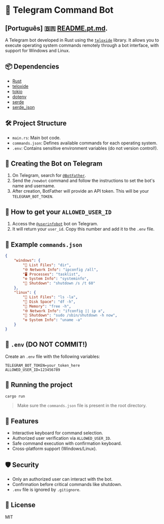 # 🤖 Telegram Command Bot

## [Português] 🇧🇷 [README.pt.md](README.pt.md).

A Telegram bot developed in Rust using the [`teloxide`](https://github.com/teloxide/teloxide) library. It allows you to execute operating system commands remotely through a bot interface, with support for Windows and Linux.

## 📦 Dependencies

- [Rust](https://www.rust-lang.org/)
- [teloxide](https://crates.io/crates/teloxide)
- [tokio](https://crates.io/crates/tokio)
- [dotenv](https://crates.io/crates/dotenv)
- [serde](https://crates.io/crates/serde)
- [serde_json](https://crates.io/crates/serde_json)

## 🛠 Project Structure

- `main.rs`: Main bot code.
- `commands.json`: Defines available commands for each operating system.
- `.env`: Contains sensitive environment variables (do not version control!).

## 🤖 Creating the Bot on Telegram

1. On Telegram, search for [`@BotFather`](https://t.me/BotFather).
2. Send the `/newbot` command and follow the instructions to set the bot's name and username.
3. After creation, BotFather will provide an API token. This will be your `TELEGRAM_BOT_TOKEN`.

## 🔐 How to get your `ALLOWED_USER_ID`

1. Access the [`@userinfobot`](https://t.me/userinfobot) bot on Telegram.
2. It will return your `user_id`. Copy this number and add it to the `.env` file.

## 📁 Example `commands.json`

```json
{
    "windows": {
        "📁 List Files": "dir",
        "🌐 Network Info": "ipconfig /all",
        "🖥️ Processes": "tasklist",
        "⚙️ System Info": "systeminfo",
        "🔌 Shutdown": "shutdown /s /t 60"        
    },
    "linux": {
        "📁 List Files": "ls -la",
        "💾 Disk Space": "df -h",
        "📄 Memory": "free -h",
        "🌐 Network Info": "ifconfig || ip a",
        "🔌 Shutdown": "sudo /sbin/shutdown -h now",
        "⚙️ System Info": "uname -a"
    }   
}
```

## 🔐 `.env` (DO NOT COMMIT!)

Create an `.env` file with the following variables:

```env
TELEGRAM_BOT_TOKEN=your_token_here
ALLOWED_USER_ID=123456789
```

## 🚀 Running the project

```bash
cargo run
```

> Make sure the `commands.json` file is present in the root directory.

## 🧾 Features

- Interactive keyboard for command selection.
- Authorized user verification via `ALLOWED_USER_ID`.
- Safe command execution with confirmation keyboard.
- Cross-platform support (Windows/Linux).

## 🛡 Security

- Only an authorized user can interact with the bot.
- Confirmation before critical commands like shutdown.
- `.env` file is ignored by `.gitignore`.

## 📄 License

MIT
